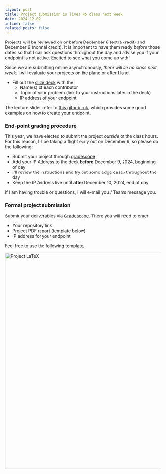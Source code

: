 ```yaml
---
layout: post
title: Project submission is live! No class next week
date: 2024-12-02
inline: false
related_posts: false
---
```


Projects will be reviewed on or before December 6 (extra credit) and December 9 (normal credit). It is important to have them ready *before* those dates so that I can ask questions throughout the day and advise you if your endpoint is not active. Excited to see what you come up with! 

Since we are submitting online asynchronously, *there will be no class next week*. I will evaluate your projects on the plane or after I land.

* Fill out the [slide deck](https://docs.google.com/presentation/d/1VO-SAmfm3smmDhVn6AkyK-SZTDURDILz9xCFx_0OiAA) with the:
  * Name(s) of each contributor
  * Topic of your problem (link to your instructions later in the deck)
  * IP address of your endpoint

The lecture slides refer to [this github link](https://github.com/kni-neu/streamlit_cloudrun/tree/main), which provides some good examples on how to create your endpoint.

### End-point grading procedure

This year, we have elected to submit the project _outside_ of the class hours. For this reason, I'll be taking a flight early out on December 9, so please do the following:

* Submit your project through [gradescope](http://gradescope.com)
* Add your IP Address to the deck **before** December 9, 2024, beginning of day
* I'll review the instructions and try out some edge cases throughout the day
* Keep the IP Address live until **after** December 10, 2024, end of day

If I am having trouble or questions, I will e-mail you / Teams message you. 

### Formal project submission

Submit your deliverables via [Gradescope](http://gradescope.com). There you will need to enter

* Your repository link
* Project PDF report (template below)
* IP address for your endpoint

Feel free to use the following template.

[<img src="../../assets/img/project-latex.png" alt="Project LaTeX" style="width:700px">](https://www.overleaf.com/project/64e2ee609dd6f4b743ea664e)
